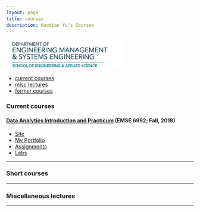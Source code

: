 ```yaml
---
layout: page
title: courses
description: Haotian Yu's Courses
---
```


 <img src="EEE.jpg" alt="EEE" title="EEE"/>


<div class="navbar">
    <div class="navbar-inner">
        <ul class="nav">
            <li><a href="#current">current courses</a></li>
            <li><a href="#misc">misc lectures</a></li>
            <li><a href="#old">former courses</a></li>
        </ul>
    </div>
</div>


### <a name="current"></a>Current courses

#### [Data Analytics Introduction and Practicum](http://HaotianYu123.github.io) (EMSE 6992; Fall, 2018)

- [Site](https://HaotianYu123.github.io/)
- [My Portfolio](https://username.github.io/)
- [Assignments](https://github.com/HaotianYu123/HaotianYu123.github.io/tree/master/Assignments)
- [Labs](https://github.com/bsharvey/EMSEDataAnalytics/tree/master/EMSE6992_Labs)

---

### <a name="shortcourses"></a>Short courses

---

### <a name="misc"></a>Miscellaneous lectures


---


